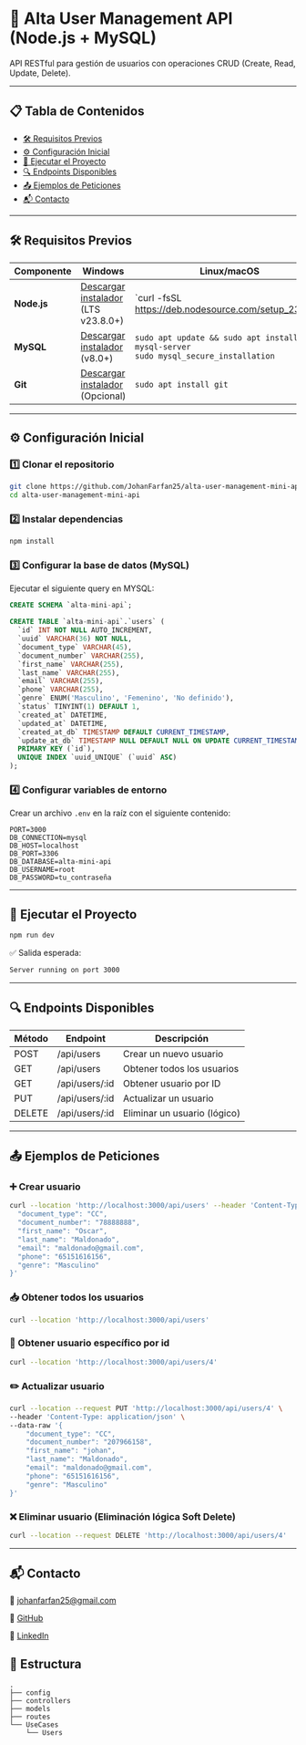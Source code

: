 
# 📌 Alta User Management API (Node.js + MySQL)

API RESTful para gestión de usuarios con operaciones CRUD (Create, Read, Update, Delete).

---

## 📋 Tabla de Contenidos

- [🛠 Requisitos Previos](#-requisitos-previos)
- [⚙️ Configuración Inicial](#️-configuración-inicial)
- [🚀 Ejecutar el Proyecto](#-ejecutar-el-proyecto)
- [🔍 Endpoints Disponibles](#-endpoints-disponibles)
- [📤 Ejemplos de Peticiones](#-ejemplos-de-peticiones)
- [📬 Contacto](#-contacto)

---

## 🛠 Requisitos Previos

| Componente  | Windows                                                                 | Linux/macOS                                                                                     |
|-------------|--------------------------------------------------------------------------|--------------------------------------------------------------------------------------------------|
| **Node.js** | [Descargar instalador](https://nodejs.org/en) (LTS v23.8.0+)                | `curl -fsSL https://deb.nodesource.com/setup_23.8.0.x | sudo -E bash -`<br>`sudo apt install -y nodejs` |
| **MySQL**   | [Descargar instalador](https://dev.mysql.com/downloads/mysql/) (v8.0+)  | `sudo apt update && sudo apt install mysql-server`<br>`sudo mysql_secure_installation`          |
| **Git**     | [Descargar instalador](https://git-scm.com/) (Opcional)                 | `sudo apt install git`                                                                          |

---

## ⚙️ Configuración Inicial

### 1️⃣ Clonar el repositorio

```bash
git clone https://github.com/JohanFarfan25/alta-user-management-mini-api.git
cd alta-user-management-mini-api
```

### 2️⃣ Instalar dependencias

```bash
npm install
```

### 3️⃣ Configurar la base de datos (MySQL)

Ejecutar el siguiente query en MYSQL:

```sql
CREATE SCHEMA `alta-mini-api`;

CREATE TABLE `alta-mini-api`.`users` (
  `id` INT NOT NULL AUTO_INCREMENT,
  `uuid` VARCHAR(36) NOT NULL,
  `document_type` VARCHAR(45),
  `document_number` VARCHAR(255),
  `first_name` VARCHAR(255),
  `last_name` VARCHAR(255),
  `email` VARCHAR(255),
  `phone` VARCHAR(255),
  `genre` ENUM('Masculino', 'Femenino', 'No definido'),
  `status` TINYINT(1) DEFAULT 1,
  `created_at` DATETIME,
  `updated_at` DATETIME,
  `created_at_db` TIMESTAMP DEFAULT CURRENT_TIMESTAMP,
  `update_at_db` TIMESTAMP NULL DEFAULT NULL ON UPDATE CURRENT_TIMESTAMP,
  PRIMARY KEY (`id`),
  UNIQUE INDEX `uuid_UNIQUE` (`uuid` ASC)
);
```

### 4️⃣ Configurar variables de entorno

Crear un archivo `.env` en la raíz con el siguiente contenido:

```env
PORT=3000
DB_CONNECTION=mysql
DB_HOST=localhost
DB_PORT=3306
DB_DATABASE=alta-mini-api
DB_USERNAME=root
DB_PASSWORD=tu_contraseña
```

---

## 🚀 Ejecutar el Proyecto

```bash
npm run dev
```

✅ Salida esperada:

```bash
Server running on port 3000
```

---

## 🔍 Endpoints Disponibles

| Método | Endpoint           | Descripción               |
|--------|--------------------|---------------------------|
| POST   | /api/users         | Crear un nuevo usuario    |
| GET    | /api/users         | Obtener todos los usuarios|
| GET    | /api/users/:id     | Obtener usuario por ID    |
| PUT    | /api/users/:id     | Actualizar un usuario     |
| DELETE | /api/users/:id     | Eliminar un usuario (lógico)|

---

## 📤 Ejemplos de Peticiones

### ➕ Crear usuario

```bash
curl --location 'http://localhost:3000/api/users' --header 'Content-Type: application/json' --data-raw '{
  "document_type": "CC",
  "document_number": "78888888",
  "first_name": "Oscar",
  "last_name": "Maldonado",
  "email": "maldonado@gmail.com",
  "phone": "65151616156",
  "genre": "Masculino"
}'
```

### 📥 Obtener todos los usuarios

```bash
curl --location 'http://localhost:3000/api/users'
```

### 🔎 Obtener usuario específico por id

```bash
curl --location 'http://localhost:3000/api/users/4'
```

### ✏️ Actualizar usuario

```bash
curl --location --request PUT 'http://localhost:3000/api/users/4' \
--header 'Content-Type: application/json' \
--data-raw '{
    "document_type": "CC",
    "document_number": "207966158",
    "first_name": "johan",
    "last_name": "Maldonado",
    "email": "maldonado@gmail.com",
    "phone": "65151616156",
    "genre": "Masculino"
}'
```

### ❌ Eliminar usuario (Eliminación lógica Soft Delete)

```bash
curl --location --request DELETE 'http://localhost:3000/api/users/4'
```

---

## 📬 Contacto

📧 johanfarfan25@gmail.com

🐙 [GitHub](https://github.com/JohanFarfan25)  

💼 [LinkedIn](https://linkedin.com/in/tu-perfil) 


## 📂 Estructura

```
.
├── config
├── controllers
├── models
├── routes
└── UseCases
    └── Users
```
